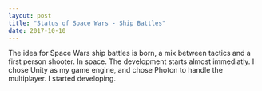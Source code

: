 ```yaml
---
layout: post
title: "Status of Space Wars - Ship Battles"
date: 2017-10-10
---
```


The idea for Space Wars ship battles is born, a mix between tactics and a first person shooter. In space. The development starts almost immediatly. I chose Unity as my game engine, and chose Photon to handle the multiplayer. I started developing.
